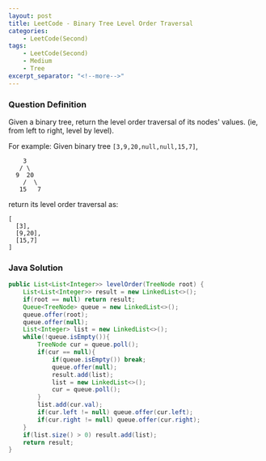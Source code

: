 ```yaml
---
layout: post
title: LeetCode - Binary Tree Level Order Traversal
categories:
    - LeetCode(Second)
tags:
    - LeetCode(Second)
    - Medium
    - Tree
excerpt_separator: "<!--more-->"
---
```


### Question Definition
Given a binary tree, return the level order traversal of its nodes' values. (ie, from left to right, level by level).
<!--more-->

For example:
Given binary tree `[3,9,20,null,null,15,7]`,
```
    3
   / \
  9  20
    /  \
   15   7
```
return its level order traversal as:
```
[
  [3],
  [9,20],
  [15,7]
]
```
### Java Solution
```java
public List<List<Integer>> levelOrder(TreeNode root) {
    List<List<Integer>> result = new LinkedList<>();
    if(root == null) return result;
    Queue<TreeNode> queue = new LinkedList<>();
    queue.offer(root);
    queue.offer(null);
    List<Integer> list = new LinkedList<>();
    while(!queue.isEmpty()){
        TreeNode cur = queue.poll();
        if(cur == null){
            if(queue.isEmpty()) break;
            queue.offer(null);
            result.add(list);
            list = new LinkedList<>();
            cur = queue.poll();
        }
        list.add(cur.val);
        if(cur.left != null) queue.offer(cur.left);
        if(cur.right != null) queue.offer(cur.right);
    }
    if(list.size() > 0) result.add(list);
    return result;
}
```